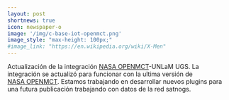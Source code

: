 ```yaml
---
layout: post
shortnews: true
icon: newspaper-o
image: '/img/c-base-iot-openmct.png'
image_style: "max-height: 100px;"
#image_link: "https://en.wikipedia.org/wiki/X-Men"
---
```


Actualización de la integración <a href="https://nasa.github.io/openmct/">NASA OPENMCT</a>-UNLaM UGS. La integración se actualizó para funcionar con la ultima versión de  
<a href="https://nasa.github.io/openmct/">NASA OPENMCT</a>. 
Estamos trabajando en desarrollar nuevos plugins para una futura publicación trabajando con datos de la red satnogs.

